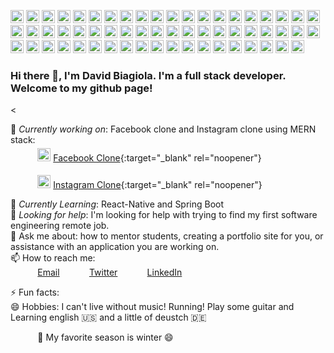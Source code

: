 <img src="https://github.com/tomchen/stack-icons/raw/master/logos/javascript.svg" alt="JavaScript" style="max-width:100%;" width="21px" height="21px">  <img src="https://github.com/tomchen/stack-icons/raw/master/logos/typescript-icon.svg" alt="Typescript" style="max-width:100%;" width="21px" height="21px">  <img src="https://github.com/tomchen/stack-icons/raw/master/logos/nodejs-icon.svg" alt="Node.js" style="max-width:100%;" width="21px" height="21px">  <img src="https://github.com/tomchen/stack-icons/raw/master/logos/nodemon.svg" alt="nodemon" style="max-width:100%;" width="21px" height="21px">  <img src="https://github.com/tomchen/stack-icons/raw/master/logos/salesforce.svg" alt="salesforce" style="max-width:100%;" width="21px" height="21px">  <img src="https://github.com/tomchen/stack-icons/blob/master/logos/angular-icon.svg" alt="angular" style="max-width:100%;" width="21px" height="21px">  <img src="https://github.com/tomchen/stack-icons/raw/master/logos/react-router.svg" alt="ReactRouter" style="max-width:100%;" width="21px" height="21px">  <img src="https://github.com/tomchen/stack-icons/raw/master/logos/react.svg" alt="React" style="max-width:100%;" width="21px" height="21px">  <img src="https://github.com/tomchen/stack-icons/raw/master/logos/redux.svg" alt="Redux" style="max-width:100%;" width="21px" height="21px">  <img src="https://github.com/tomchen/stack-icons/blob/master/logos/socket.io.svg" alt="socketio" style="max-width:100%;" width="21px" height="21px">  <img src="https://github.com/tomchen/stack-icons/raw/master/logos/intellij-idea.svg" alt="intellij" style="max-width:100%;" width="21px" height="21px">  <img src="https://github.com/tomchen/stack-icons/raw/master/logos/pycharm.svg" alt="pycharm" style="max-width:100%;" width="21px" height="21px">  <img src="https://github.com/tomchen/stack-icons/raw/master/logos/java.svg" alt="Java" style="max-width:100%;" width="21px" height="21px">  <img src="https://github.com/tomchen/stack-icons/raw/master/logos/reddit.svg" alt="reddit" style="max-width:100%;" width="21px" height="21px">  <img src="https://github.com/tomchen/stack-icons/raw/master/logos/quora.svg" alt="quora" style="max-width:100%;" width="21px" height="21px">  <img src="https://github.com/tomchen/stack-icons/raw/master/logos/medium.svg" alt="medium" style="max-width:100%;" width="21px" height="21px">  <img src="https://github.com/tomchen/stack-icons/raw/master/logos/spring.svg" alt="Spring" style="max-width:100%;" width="21px" height="21px">  <img src="https://github.com/tomchen/stack-icons/raw/master/logos/apple.svg" alt="android" style="max-width:100%;" width="21px" height="21px">  <img src="https://github.com/tomchen/stack-icons/raw/master/logos/android-icon.svg" alt="android" style="max-width:100%;" width="21px" height="21px">  <img src="https://github.com/tomchen/stack-icons/raw/master/logos/expo.svg" alt="expo" style="max-width:100%;" width="21px" height="21px">  <img src="https://github.com/tomchen/stack-icons/raw/master/logos/dart.svg" alt="dart" style="max-width:100%;" width="21px" height="21px">  <img src="https://github.com/tomchen/stack-icons/raw/master/logos/assembly.svg" alt="assembly" style="max-width:100%;" width="21px" height="21px">  <img src="https://github.com/tomchen/stack-icons/raw/master/logos/firefox.svg" alt="mozilla" style="max-width:100%;" width="21px" height="21px">  <img src="https://github.com/tomchen/stack-icons/raw/master/logos/sass.svg" alt="Sass" style="max-width:100%;" width="21px" height="21px">  <img src="https://github.com/tomchen/stack-icons/raw/master/logos/bootstrap.svg" alt="bootstrap" style="max-width:100%;" width="21px" height="21px">  <img src="https://github.com/tomchen/stack-icons/raw/master/logos/firebase.svg" alt="firebase" style="max-width:100%;" width="21px" height="21px">  <img src="https://github.com/tomchen/stack-icons/raw/master/logos/puppeteer.svg" alt="puppeteer" style="max-width:100%;" width="21px" height="21px">  <img src="https://github.com/tomchen/stack-icons/raw/master/logos/materializecss.svg" alt="materialize" style="max-width:100%;" width="21px" height="21px">  <img src="https://github.com/tomchen/stack-icons/raw/master/logos/html-5.svg" alt="HTML5" style="max-width:100%;" width="21px" height="21px">  <img src="https://github.com/tomchen/stack-icons/raw/master/logos/css-3.svg" alt="css" style="max-width:100%;" width="21px" height="21px">  <img src="https://github.com/tomchen/stack-icons/raw/master/logos/python.svg" alt="Python" style="max-width:100%;" width="21px" height="21px">  <img src="https://github.com/tomchen/stack-icons/raw/master/logos/mysql.svg" alt="MySQL" style="max-width:100%;" width="21px" height="21px">  <img src="https://github.com/tomchen/stack-icons/raw/master/logos/mongodb-icon.svg" alt="MongoDB" style="max-width:100%;" width="21px" height="21px">  <img src="https://github.com/tomchen/stack-icons/raw/master/logos/prettier.svg" alt="prettier" style="max-width:100%;" width="21px" height="21px">  <img src="https://github.com/tomchen/stack-icons/raw/master/logos/graphql.svg" alt="GraphQL" style="max-width:100%;" width="21px" height="21px">  <img src="https://github.com/tomchen/stack-icons/raw/master/logos/docker-icon.svg" alt="docker" style="max-width:100%;" width="21px" height="21px">  <img src="https://github.com/tomchen/stack-icons/raw/master/logos/angular-icon.svg" alt="Angular" style="max-width:100%;" width="21px" height="21px">  <img src="https://github.com/tomchen/stack-icons/raw/master/logos/git-icon.svg" alt="Git" style="max-width:100%;" width="21px" height="21px">  <img src="https://github.com/tomchen/stack-icons/raw/master/logos/github-icon.svg" alt="Github" style="max-width:100%;" width="21px" height="21px">  <img src="https://github.com/tomchen/stack-icons/raw/master/logos/formik.svg" alt="formik" style="max-width:100%;" width="21px" height="21px">  <img src="https://github.com/tomchen/stack-icons/raw/master/logos/npm.svg" alt="NPM" style="max-width:100%;" width="21px" height="21px">  <img src="https://github.com/tomchen/stack-icons/raw/master/logos/yarn.svg" alt="Yarn" style="max-width:100%;" width="21px" height="21px">  <img src="https://github.com/tomchen/stack-icons/raw/master/logos/gulp.svg" alt="Gulp" style="max-width:100%;" width="21px" height="21px">  <img src="https://github.com/tomchen/stack-icons/raw/master/logos/webpack.svg" alt="webpack" style="max-width:100%;" width="21px" height="21px">  <img src="https://github.com/tomchen/stack-icons/raw/master/logos/babel.svg" alt="Babel" style="max-width:100%;" width="21px" height="21px">  <img src="https://github.com/tomchen/stack-icons/raw/master/logos/jest.svg" alt="Jest" style="max-width:100%;" width="21px" height="21px">  <img src="https://github.com/tomchen/stack-icons/raw/master/logos/promises.svg" alt="promises" style="max-width:100%;" width="21px" height="21px">  <img src="https://github.com/tomchen/stack-icons/raw/master/logos/jquery-icon.svg" alt="jquery" style="max-width:100%;" width="21px" height="21px">  <img src="https://github.com/tomchen/stack-icons/raw/master/logos/visual-studio-code.svg" alt="Visual Studio Code" style="max-width:100%;" width="21px" height="21px">  <img src="https://github.com/tomchen/stack-icons/raw/master/logos/material-ui.svg" alt="Material UI" style="max-width:100%;" width="21px" height="21px">  <img src="https://github.com/tomchen/stack-icons/raw/master/logos/adobe-photoshop.svg" alt="Adobe Photoshop" style="max-width:100%;" width="21px" height="21px">  <img src="https://github.com/tomchen/stack-icons/raw/master/logos/debian.svg" alt="debian" style="max-width:100%;" width="21px" height="21px">  <img src="https://github.com/tomchen/stack-icons/raw/master/logos/linux-tux.svg" alt="linux" style="max-width:100%;" width="21px" height="21px">  <img src="https://github.com/tomchen/stack-icons/raw/master/logos/mozilla.svg" alt="mozilla" style="max-width:100%;" width="21px" height="21px">  <img src="https://github.com/tomchen/stack-icons/raw/master/logos/bash.svg" alt="bash" style="max-width:100%;" width="21px" height="21px">  <img src="https://github.com/tomchen/stack-icons/raw/master/logos/postman.svg" alt="postman" style="max-width:100%;" width="21px" height="21px">  <img src="https://github.com/tomchen/stack-icons/raw/master/logos/heroku.svg" alt="heroku" style="max-width:100%;" width="21px" height="21px">  <img src="https://github.com/tomchen/stack-icons/raw/master/logos/c.svg" alt="C" style="max-width:100%;" width="21px" height="21px">  <img src="https://github.com/tomchen/stack-icons/raw/master/logos/go.svg" alt="go" style="max-width:100%;" width="21px" height="21px">

### Hi there 👋, I'm David Biagiola. I'm a full stack developer. Welcome to my github page! <br>
 
<<!--Resume:  [David Biagiola Resume](https://resume.christinakopecky.com) (PDF download) -->
 
🔭 *Currently working on*:  Facebook clone and Instagram clone using MERN stack: <br>
&nbsp;&nbsp;&nbsp;&nbsp;&nbsp;&nbsp;&nbsp;&nbsp;&nbsp;&nbsp; <img src="https://img.icons8.com/fluent/48/000000/facebook-new.png" style="padding-top: 5px" width="21px" height="21px"/> [Facebook Clone](https://facebookclonedemo.herokuapp.com/){:target="_blank" rel="noopener"}<br>
<!--<a href="example.com" target="_blank">New Tab</a>-->

&nbsp;&nbsp;&nbsp;&nbsp;&nbsp;&nbsp;&nbsp;&nbsp;&nbsp;&nbsp; <img src="https://img.icons8.com/cute-clipart/64/000000/instagram-new.png" style="padding-top: 5px"  width="21px" height="21px"/> [Instagram Clone](https://instagramclonedemo.herokuapp.com/){:target="_blank" rel="noopener"}<br>
 
🌱 *Currently Learning*: React-Native and Spring Boot<br>
🤔 *Looking for help*: I'm looking for help with trying to find my first software engineering remote job.<br>
💬 Ask me about: how to mentor students, creating a portfolio site for you, or assistance with an application you are working on. <br>
📫 How to reach me: <br>
&nbsp;&nbsp;&nbsp;&nbsp;&nbsp;&nbsp;&nbsp;&nbsp;&nbsp;&nbsp; [Email](davidbiagiola5@gmail.com)
&nbsp;&nbsp;&nbsp;&nbsp;&nbsp;&nbsp;&nbsp;&nbsp;&nbsp;&nbsp; [Twitter](https://www.twitter.com/cmvnk)
&nbsp;&nbsp;&nbsp;&nbsp;&nbsp;&nbsp;&nbsp;&nbsp;&nbsp;&nbsp; [LinkedIn](https://www.linkedin.com/in/cmvnk)

⚡ Fun facts:<br> 
😄 Hobbies: I can't live without music! Running! Play some guitar and Learning english :us: and a little of deustch :de: <br>

&nbsp;&nbsp;&nbsp;&nbsp;&nbsp;&nbsp;&nbsp;&nbsp;&nbsp;&nbsp; :fallen_leaf: My favorite season is winter :smile: <br>
